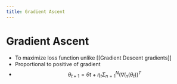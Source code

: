 ```yaml
---
title: Gradient Ascent
---
```


# Gradient Ascent
- To maximize loss function unlike [[Gradient Descent gradients]]
- Proportional to positive of gradient
- $$\theta_{t+1} = \theta{t} + \eta_t \Sigma_{n=1}^N(\nabla l_n(\theta_t))^T$$
















